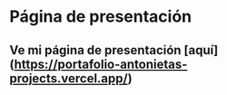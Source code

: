# Página de presentación

## Ve mi página de presentación [aquí] (https://portafolio-antonietas-projects.vercel.app/)
